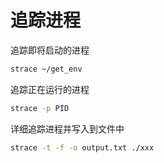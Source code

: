 # 追踪进程

追踪即将启动的进程

```bash
strace ~/get_env
```

追踪正在运行的进程

```bash
strace -p PID
```

详细追踪进程并写入到文件中

```bash
strace -t -f -o output.txt ./xxx
```
